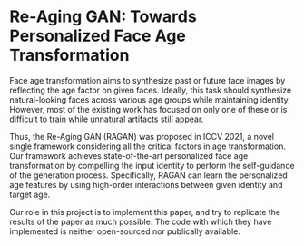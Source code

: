 # Re-Aging GAN: Towards Personalized Face Age Transformation

Face age transformation aims to synthesize past or future face images by reflecting the age factor on given faces. Ideally, this task should synthesize natural-looking faces across various age groups while maintaining identity. However, most of the existing work has focused on only one of these or is difficult to train while unnatural artifacts still appear.

Thus, the Re-Aging GAN (RAGAN) was proposed in ICCV 2021, a novel single framework considering all the critical factors in age transformation. Our framework achieves state-of-the-art personalized face age transformation by compelling the input identity to perform the self-guidance of the generation process. Specifically, RAGAN can learn the personalized age features by using high-order interactions between given identity and target age.

Our role in this project is to implement this paper, and try to replicate the results of the paper as much possible. The code with which they have implemented is neither open-sourced nor publically available.
